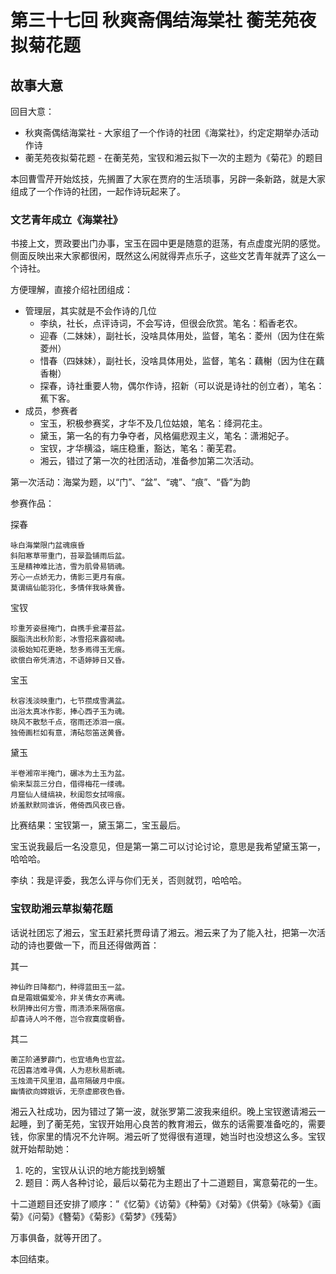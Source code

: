 # 第三十七回 秋爽斋偶结海棠社 蘅芜苑夜拟菊花题

## 故事大意

回目大意：

* 秋爽斋偶结海棠社 - 大家组了一个作诗的社团《海棠社》，约定定期举办活动作诗
* 蘅芜苑夜拟菊花题 - 在蘅芜苑，宝钗和湘云拟下一次的主题为《菊花》的题目

本回曹雪芹开始炫技，先搁置了大家在贾府的生活琐事，另辟一条新路，就是大家组成了一个作诗的社团，一起作诗玩起来了。

### 文艺青年成立《海棠社》

书接上文，贾政要出门办事，宝玉在园中更是随意的逛荡，有点虚度光阴的感觉。侧面反映出来大家都很闲，既然这么闲就得弄点乐子，这些文艺青年就弄了这么一个诗社。

方便理解，直接介绍社团组成：

* 管理层，其实就是不会作诗的几位
  * 李纨，社长，点评诗词，不会写诗，但很会欣赏。笔名：稻香老农。
  * 迎春（二妹妹），副社长，没啥具体用处，监督，笔名：菱州（因为住在紫菱州）
  * 惜春（四妹妹），副社长，没啥具体用处，监督，笔名：藕榭（因为住在藕香榭）
  * 探春，诗社重要人物，偶尔作诗，招新（可以说是诗社的创立者），笔名：蕉下客。
* 成员，参赛者
  * 宝玉，积极参赛奖，才华不及几位姑娘，笔名：绛洞花主。
  * 黛玉，第一名的有力争夺者，风格偏悲观主义，笔名：潇湘妃子。
  * 宝钗，才华横溢，端庄稳重，豁达，笔名：蘅芜君。
  * 湘云，错过了第一次的社团活动，准备参加第二次活动。

第一次活动：海棠为题，以“门”、“盆”、“魂”、“痕”、“昏”为韵

参赛作品：

探春

```shell
咏白海棠限门盆魂痕昏
斜阳寒草带重门，苔翠盈铺雨后盆。
玉是精神难比洁，雪为肌骨易销魂。
芳心一点娇无力，倩影三更月有痕。
莫谓缟仙能羽化，多情伴我咏黄昏。
```

宝钗

```shell
珍重芳姿昼掩门，自携手瓮灌苔盆。
胭脂洗出秋阶影，冰雪招来露砌魂。
淡极始知花更艳，愁多焉得玉无痕。
欲偿白帝凭清洁，不语婷婷日又昏。
```

宝玉

```shell
秋容浅淡映重门，七节攒成雪满盆。
出浴太真冰作影，捧心西子玉为魂。
晓风不散愁千点，宿雨还添泪一痕。
独倚画栏如有意，清砧怨笛送黄昏。
```

黛玉

```shell
半卷湘帘半掩门，碾冰为土玉为盆。
偷来梨蕊三分白，借得梅花一缕魂。
月窟仙人缝缟袂，秋闺怨女拭啼痕。
娇羞默默同谁诉，倦倚西风夜已昏。
```

比赛结果：宝钗第一，黛玉第二，宝玉最后。

宝玉说我最后一名没意见，但是第一第二可以讨论讨论，意思是我希望黛玉第一，哈哈哈。

李纨：我是评委，我怎么评与你们无关，否则就罚，哈哈哈。

### 宝钗助湘云草拟菊花题

话说社团忘了湘云，宝玉赶紧托贾母请了湘云。湘云来了为了能入社，把第一次活动的诗也要做一下，而且还得做两首：

其一

```shell
神仙昨日降都门，种得蓝田玉一盆。
自是霜娥偏爱冷，非关倩女亦离魂。
秋阴捧出何方雪，雨渍添来隔宿痕。
却喜诗人吟不倦，岂令寂寞度朝昏。　
```

其二

```shell
蘅芷阶通萝薜门，也宜墙角也宜盆。
花因喜洁难寻偶，人为悲秋易断魂。　
玉烛滴干风里泪，晶帘隔破月中痕。　
幽情欲向嫦娥诉，无奈虚廊夜色昏。　
```

湘云入社成功，因为错过了第一波，就张罗第二波我来组织。晚上宝钗邀请湘云一起睡，到了蘅芜苑，宝钗开始用心良苦的教育湘云，做东的话需要准备吃的，需要钱，你家里的情况不允许啊。湘云听了觉得很有道理，她当时也没想这么多。宝钗就开始帮助她：

1. 吃的，宝钗从认识的地方能找到螃蟹
2. 题目：两人各种讨论，最后以菊花为主题出了十二道题目，寓意菊花的一生。

十二道题目还安排了顺序：”《忆菊》《访菊》《种菊》《对菊》《供菊》《咏菊》《画菊》《问菊》《簪菊》《菊影》《菊梦》《残菊》

万事俱备，就等开团了。

本回结束。
